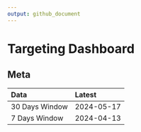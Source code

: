 ```yaml
---
output: github_document
---
```


# Targeting Dashboard



## Meta


|Data           |Latest     |
|:--------------|:----------|
|30 Days Window |2024-05-17 |
|7 Days Window  |2024-04-13 |
